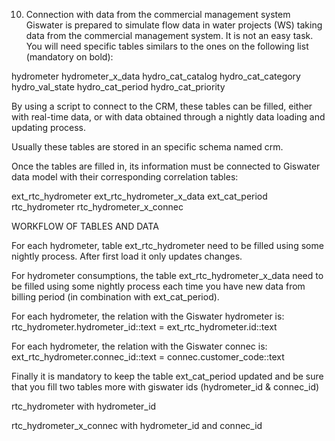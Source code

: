 10. Connection with data from the commercial management system
Giswater is prepared to simulate flow data in water projects (WS) taking data from the commercial management system. It is not an easy task. You will need specific tables similars to the ones on the following list (mandatory on bold):

hydrometer
hydrometer_x_data
hydro_cat_catalog
hydro_cat_category
hydro_val_state
hydro_cat_period
hydro_cat_priority

By using a script to connect to the CRM, these tables can be filled, either with real-time data, or with data obtained through a nightly data loading and updating process. 

Usually these tables are stored in an specific schema named crm.

Once the tables are filled in, its information must be connected to Giswater data model with their corresponding correlation tables:

ext_rtc_hydrometer
ext_rtc_hydrometer_x_data
ext_cat_period
rtc_hydrometer
rtc_hydrometer_x_connec

WORKFLOW OF TABLES AND DATA

For each hydrometer, table ext_rtc_hydrometer need to be filled using some nightly process. After first load it only updates changes.

For hydrometer consumptions, the table ext_rtc_hydrometer_x_data need to be filled using some nightly process each time you have new data from billing period (in combination with ext_cat_period).

For each hydrometer, the relation with the Giswater hydrometer is: rtc_hydrometer.hydrometer_id::text = ext_rtc_hydrometer.id::text

For each hydrometer, the relation with the Giswater connec is: ext_rtc_hydrometer.connec_id::text = connec.customer_code::text

Finally it is mandatory to keep the table ext_cat_period updated and be sure that you fill two tables more with giswater ids (hydrometer_id & connec_id)

rtc_hydrometer with hydrometer_id

rtc_hydrometer_x_connec with hydrometer_id and connec_id